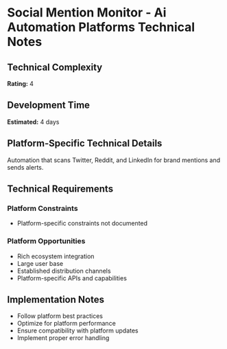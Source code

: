 # Social Mention Monitor - Ai Automation Platforms Technical Notes

## Technical Complexity
**Rating:** 4

## Development Time
**Estimated:** 4 days

## Platform-Specific Technical Details
Automation that scans Twitter, Reddit, and LinkedIn for brand mentions and sends alerts.

## Technical Requirements

### Platform Constraints
- Platform-specific constraints not documented

### Platform Opportunities
- Rich ecosystem integration
- Large user base
- Established distribution channels
- Platform-specific APIs and capabilities

## Implementation Notes
- Follow platform best practices
- Optimize for platform performance
- Ensure compatibility with platform updates
- Implement proper error handling
